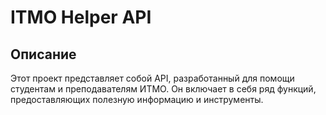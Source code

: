 # ITMO Helper API

## Описание

Этот проект представляет собой API, разработанный для помощи студентам и преподавателям ИТМО. Он включает в себя ряд функций, предоставляющих полезную информацию и инструменты.
